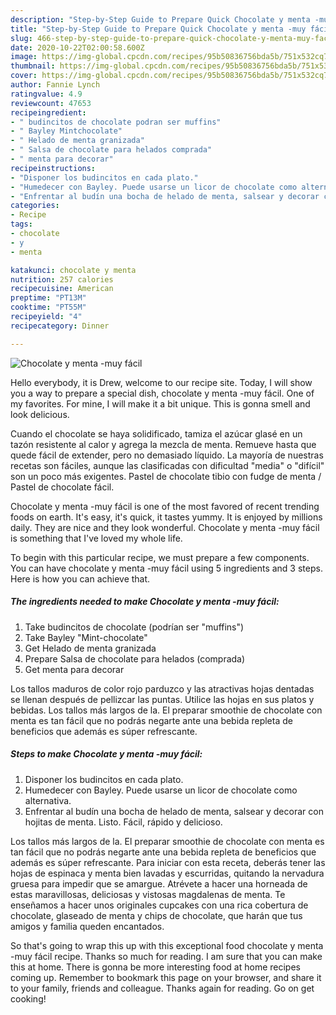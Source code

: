 ```yaml
---
description: "Step-by-Step Guide to Prepare Quick Chocolate y menta -muy fácil"
title: "Step-by-Step Guide to Prepare Quick Chocolate y menta -muy fácil"
slug: 466-step-by-step-guide-to-prepare-quick-chocolate-y-menta-muy-facil
date: 2020-10-22T02:00:58.600Z
image: https://img-global.cpcdn.com/recipes/95b50836756bda5b/751x532cq70/chocolate-y-menta-muy-facil-foto-principal.jpg
thumbnail: https://img-global.cpcdn.com/recipes/95b50836756bda5b/751x532cq70/chocolate-y-menta-muy-facil-foto-principal.jpg
cover: https://img-global.cpcdn.com/recipes/95b50836756bda5b/751x532cq70/chocolate-y-menta-muy-facil-foto-principal.jpg
author: Fannie Lynch
ratingvalue: 4.9
reviewcount: 47653
recipeingredient:
- " budincitos de chocolate podran ser muffins"
- " Bayley Mintchocolate"
- " Helado de menta granizada"
- " Salsa de chocolate para helados comprada"
- " menta para decorar"
recipeinstructions:
- "Disponer los budincitos en cada plato."
- "Humedecer con Bayley. Puede usarse un licor de chocolate como alternativa."
- "Enfrentar al budín una bocha de helado de menta, salsear y decorar con hojitas de menta. Listo. Fácil, rápido y delicioso."
categories:
- Recipe
tags:
- chocolate
- y
- menta

katakunci: chocolate y menta 
nutrition: 257 calories
recipecuisine: American
preptime: "PT13M"
cooktime: "PT55M"
recipeyield: "4"
recipecategory: Dinner

---
```



![Chocolate y menta -muy fácil](https://img-global.cpcdn.com/recipes/95b50836756bda5b/751x532cq70/chocolate-y-menta-muy-facil-foto-principal.jpg)

Hello everybody, it is Drew, welcome to our recipe site. Today, I will show you a way to prepare a special dish, chocolate y menta -muy fácil. One of my favorites. For mine, I will make it a bit unique. This is gonna smell and look delicious.

Cuando el chocolate se haya solidificado, tamiza el azúcar glasé en un tazón resistente al calor y agrega la mezcla de menta. Remueve hasta que quede fácil de extender, pero no demasiado líquido. La mayoría de nuestras recetas son fáciles, aunque las clasificadas con dificultad &#34;media&#34; o &#34;difícil&#34; son un poco más exigentes. Pastel de chocolate tibio con fudge de menta / Pastel de chocolate fácil.

Chocolate y menta -muy fácil is one of the most favored of recent trending foods on earth. It's easy, it's quick, it tastes yummy. It is enjoyed by millions daily. They are nice and they look wonderful. Chocolate y menta -muy fácil is something that I've loved my whole life.


To begin with this particular recipe, we must prepare a few components. You can have chocolate y menta -muy fácil using 5 ingredients and 3 steps. Here is how you can achieve that.

<!--inarticleads1-->

##### The ingredients needed to make Chocolate y menta -muy fácil:

1. Take  budincitos de chocolate (podrían ser &#34;muffins&#34;)
1. Take  Bayley &#34;Mint-chocolate&#34;
1. Get  Helado de menta granizada
1. Prepare  Salsa de chocolate para helados (comprada)
1. Get  menta para decorar


Los tallos maduros de color rojo parduzco y las atractivas hojas dentadas se llenan después de pellizcar las puntas. Utilice las hojas en sus platos y bebidas. Los tallos más largos de la. El preparar smoothie de chocolate con menta es tan fácil que no podrás negarte ante una bebida repleta de beneficios que además es súper refrescante. 

<!--inarticleads2-->

##### Steps to make Chocolate y menta -muy fácil:

1. Disponer los budincitos en cada plato.
1. Humedecer con Bayley. Puede usarse un licor de chocolate como alternativa.
1. Enfrentar al budín una bocha de helado de menta, salsear y decorar con hojitas de menta. Listo. Fácil, rápido y delicioso.


Los tallos más largos de la. El preparar smoothie de chocolate con menta es tan fácil que no podrás negarte ante una bebida repleta de beneficios que además es súper refrescante. Para iniciar con esta receta, deberás tener las hojas de espinaca y menta bien lavadas y escurridas, quitando la nervadura gruesa para impedir que se amargue. Atrévete a hacer una horneada de estas maravillosas, deliciosas y vistosas magdalenas de menta. Te enseñamos a hacer unos originales cupcakes con una rica cobertura de chocolate, glaseado de menta y chips de chocolate, que harán que tus amigos y familia queden encantados. 

So that's going to wrap this up with this exceptional food chocolate y menta -muy fácil recipe. Thanks so much for reading. I am sure that you can make this at home. There is gonna be more interesting food at home recipes coming up. Remember to bookmark this page on your browser, and share it to your family, friends and colleague. Thanks again for reading. Go on get cooking!
